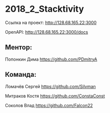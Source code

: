 # 2018_2_Stacktivity

Ссылка на проект: http://128.68.165.22:3000

OpenAPI: http://128.68.165.22:3000/docs

## Ментор: 
Попонкин Дима https://github.com/PDmitryA

## Команда: 
Ломачёв Сергей https://github.com/Silvman

Митраков Костя https://github.com/ConstaConst

Соколов Влад https://github.com/Falcon22
